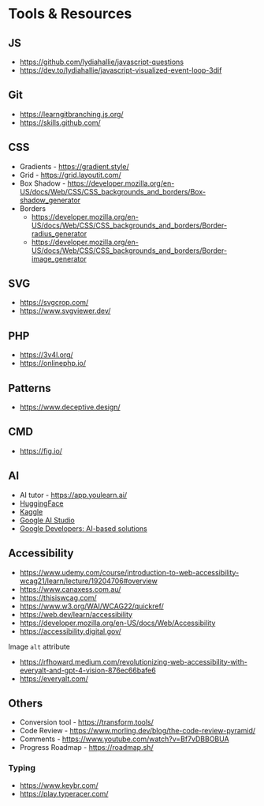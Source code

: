 # Tools & Resources

## JS
- https://github.com/lydiahallie/javascript-questions
- https://dev.to/lydiahallie/javascript-visualized-event-loop-3dif

## Git
- https://learngitbranching.js.org/
- https://skills.github.com/

## CSS
- Gradients - https://gradient.style/
- Grid - https://grid.layoutit.com/
- Box Shadow - https://developer.mozilla.org/en-US/docs/Web/CSS/CSS_backgrounds_and_borders/Box-shadow_generator
- Borders
  - https://developer.mozilla.org/en-US/docs/Web/CSS/CSS_backgrounds_and_borders/Border-radius_generator
  - https://developer.mozilla.org/en-US/docs/Web/CSS/CSS_backgrounds_and_borders/Border-image_generator

## SVG
- https://svgcrop.com/
- https://www.svgviewer.dev/

## PHP
- https://3v4l.org/
- https://onlinephp.io/

## Patterns
- https://www.deceptive.design/

## CMD
- https://fig.io/

## AI
- AI tutor - https://app.youlearn.ai/
- [HuggingFace](https://huggingface.co/)
- [Kaggle](https://www.kaggle.com/)
- [Google AI Studio](https://aistudio.google.com/app/prompts/new_chat)
- [Google Developers: AI-based solutions](https://developers.google.com/focus/ai-development)

## Accessibility
- https://www.udemy.com/course/introduction-to-web-accessibility-wcag21/learn/lecture/19204706#overview
- https://www.canaxess.com.au/
- https://thisiswcag.com/
- https://www.w3.org/WAI/WCAG22/quickref/
- https://web.dev/learn/accessibility
- https://developer.mozilla.org/en-US/docs/Web/Accessibility
- https://accessibility.digital.gov/

Image `alt` attribute
- https://rfhoward.medium.com/revolutionizing-web-accessibility-with-everyalt-and-gpt-4-vision-876ec66bafe6
- https://everyalt.com/

## Others
- Conversion tool - https://transform.tools/
- Code Review - https://www.morling.dev/blog/the-code-review-pyramid/
- Comments - https://www.youtube.com/watch?v=Bf7vDBBOBUA
- Progress Roadmap - https://roadmap.sh/

### Typing
- https://www.keybr.com/
- https://play.typeracer.com/
